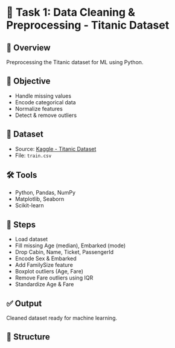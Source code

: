 # 🧹 Task 1: Data Cleaning & Preprocessing - Titanic Dataset

## 📘 Overview
Preprocessing the Titanic dataset for ML using Python.

## 🎯 Objective
- Handle missing values  
- Encode categorical data  
- Normalize features  
- Detect & remove outliers

## 📂 Dataset
- Source: [Kaggle - Titanic Dataset](https://www.kaggle.com/datasets/yasserh/titanic-dataset)  
- File: `train.csv`

## 🛠️ Tools
- Python, Pandas, NumPy  
- Matplotlib, Seaborn  
- Scikit-learn

## 🧪 Steps
- Load dataset  
- Fill missing Age (median), Embarked (mode)  
- Drop Cabin, Name, Ticket, PassengerId  
- Encode Sex & Embarked  
- Add FamilySize feature  
- Boxplot outliers (Age, Fare)  
- Remove Fare outliers using IQR  
- Standardize Age & Fare

## ✅ Output
Cleaned dataset ready for machine learning.

## 📁 Structure

